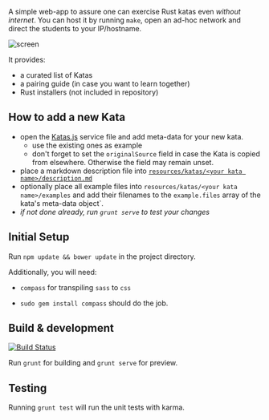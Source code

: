 A simple web-app to assure one can exercise Rust katas even *without internet*. You can host it by running `make`, open an ad-hoc network and direct the students to your IP/hostname.

![screen](https://raw.githubusercontent.com/Byron/katars/master/screen01.png)

It provides:

* a curated list of Katas
* a pairing guide (in case you want to learn together)
* Rust installers (not included in repository)

## How to add a new Kata

* open the [Katas.js][] service file and add meta-data for your new kata.
  - use the existing ones as example
  - don't forget to set the `originalSource` field in case the Kata is copied from elsewhere. Otherwise the field may remain unset.
* place a markdown description file into [`resources/katas/<your kata name>/description.md`][res-katas]
* optionally place all example files into `resources/katas/<your kata name>/examples` and add their filenames to the `example.files` array of the kata's meta-data object`.
* *if not done already, run `grunt serve` to test your changes*

## Initial Setup

Run `npm update && bower update` in the project directory.

Additionally, you will need:

* `compass` for transpiling `sass` to `css`
 - `sudo gem install compass` should do the job.

## Build & development

[![Build Status](https://travis-ci.org/Byron/katars.svg?branch=master)](https://travis-ci.org/Byron/katars)

Run `grunt` for building and `grunt serve` for preview.

## Testing

Running `grunt test` will run the unit tests with karma.


[Katas.js]: https://github.com/Byron/katars/blob/master/app/scripts/services/katas.js#L9
[res-katas]: https://github.com/Byron/katars/tree/master/app/resources/katas

